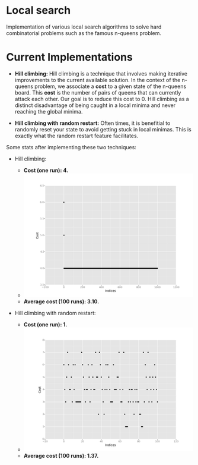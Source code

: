 # Local search

Implementation of various local search algorithms to solve hard combinatorial problems 
such as the famous n-queens problem.

# Current Implementations

* **Hill climbing:** Hill climbing is a technique that involves making iterative improvements to the current available
solution. In the context of the n-queens problem, we associate a **cost** to a given state of the n-queens board.
This **cost** is the number of pairs of queens that can currently attack each other. Our goal is to reduce this cost 
to 0. Hill climbing as a distinct disadvantage of being caught in a local minima and never reaching the global minima.

* **Hill climbing with random restart:** Often times, it is benefitial to randomly reset your state to avoid getting 
stuck in local minimas. This is exactly what the random restart feature facilitates. 

Some stats after implementing these two techniques:

* Hill climbing:

  * **Cost (one run): 4.** 
  * ![](https://github.com/adijo/local-search/blob/master/images/hill_climbing.png)
  * **Average cost (100 runs): 3.10.**
  
* Hill climbing with random restart:

  * **Cost (one run): 1.**
  * ![](https://github.com/adijo/local-search/blob/master/images/hill_climbing_rr.png)
  * **Average cost (100 runs): 1.37.**
  



